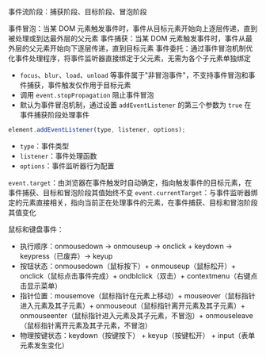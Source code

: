 事件流阶段：捕获阶段、目标阶段、冒泡阶段

事件冒泡：当某 DOM 元素触发事件时，事件从目标元素开始向上逐层传递，直到被处理或到达最外层的父元素
事件捕获：当某 DOM 元素触发事件时，事件从最外层的父元素开始向下逐层传递，直到目标元素
事件委托：通过事件冒泡机制优化事件处理程序，将事件监听器直接绑定于父元素，无需为各个子元素单独绑定

- `focus`、`blur`、`load`、`unload` 等事件属于"非冒泡事件"，不支持事件冒泡和事件捕获，事件触发仅作用于目标元素
- 调用 `event.stopPropagation` 阻止事件冒泡
- 默认为事件冒泡机制，通过设置 `addEventListener` 的第三个参数为 `true` 在事件捕获阶段处理事件

```JavaScript
element.addEventListener(type, listener, options);
```

- `type`：事件类型
- `listener`：事件处理函数
- `options`：事件监听器行为配置

`event.target`：由浏览器在事件触发时自动确定，指向触发事件的目标元素，在事件捕获、目标和冒泡阶段其值始终不变
`event.currentTarget`：与事件监听器绑定的元素直接相关，指向当前正在处理事件的元素，在事件捕获、目标和冒泡阶段其值变化

鼠标和键盘事件：

- 执行顺序：onmousedown -> onmouseup -> onclick + keydown -> keypress（已废弃）-> keyup
- 按钮状态：onmousedown（鼠标按下）+ onmouseup（鼠标松开）+ onclick（鼠标点击事件完成）+ ondblclick（双击）+ contextmenu（右键点击显示菜单）
- 指针位置：mousemove（鼠标指针在元素上移动）+ mouseover（鼠标指针进入元素及其子元素）+ onmouseout（鼠标指针离开元素及其子元素）+ onmouseenter（鼠标指针进入元素及其子元素，不冒泡）+ onmouseleave（鼠标指针离开元素及其子元素，不冒泡）
- 物理按键状态：keydown（按键按下） + keyup（按键松开） + input（表单元素发生变化）
